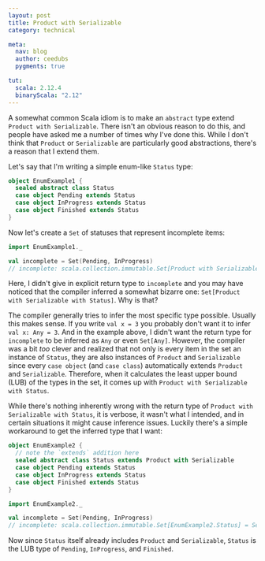 ```yaml
---
layout: post
title: Product with Serializable
category: technical

meta:
  nav: blog
  author: ceedubs
  pygments: true

tut:
  scala: 2.12.4
  binaryScala: "2.12"
---
```


A somewhat common Scala idiom is to make an `abstract` type extend `Product with Serializable`. There isn't an obvious reason to do this, and people have asked me a number of times why I've done this. While I don't think that `Product` or `Serializable` are particularly good abstractions, there's a reason that I extend them.

Let's say that I'm writing a simple enum-like `Status` type:

```scala
object EnumExample1 {
  sealed abstract class Status
  case object Pending extends Status
  case object InProgress extends Status
  case object Finished extends Status
}
```

Now let's create a `Set` of statuses that represent incomplete items:

```scala
import EnumExample1._
```

```scala
val incomplete = Set(Pending, InProgress)
// incomplete: scala.collection.immutable.Set[Product with Serializable with EnumExample1.Status] = Set(Pending, InProgress)
```

Here, I didn't give in explicit return type to `incomplete` and you may have noticed that the compiler inferred a somewhat bizarre one: `Set[Product with Serializable with Status]`. Why is that?

The compiler generally tries to infer the most specific type possible. Usually this makes sense. If you write `val x = 3` you probably don't want it to infer `val x: Any = 3`. And in the example above, I didn't want the return type for `incomplete` to be inferred as `Any` or even `Set[Any]`. However, the compiler was a bit _too_ clever and realized that not only is every item in the set an instance of `Status`, they are also instances of `Product` and `Serializable` since every `case object` (and `case class`) automatically extends `Product` and `Serializable`. Therefore, when it calculates the least upper bound (LUB) of the types in the set, it comes up with `Product with Serializable with Status`.

While there's nothing inherently wrong with the return type of `Product with Serializable with Status`, it is verbose, it wasn't what I intended, and in certain situations it might cause inference issues. Luckily there's a simple workaround to get the inferred type that I want:

```scala
object EnumExample2 {
  // note the `extends` addition here
  sealed abstract class Status extends Product with Serializable
  case object Pending extends Status
  case object InProgress extends Status
  case object Finished extends Status
}
```

```scala
import EnumExample2._
```

```scala
val incomplete = Set(Pending, InProgress)
// incomplete: scala.collection.immutable.Set[EnumExample2.Status] = Set(Pending, InProgress)
```

Now since `Status` itself already includes `Product` and `Serializable`, `Status` is the LUB type of `Pending`, `InProgress`, and `Finished`.

